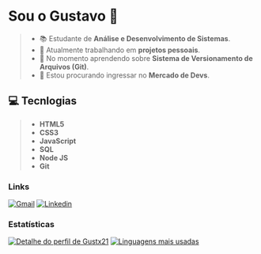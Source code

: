 # Sou o Gustavo 🤟
> * 📚 Estudante de **Análise e Desenvolvimento de Sistemas**.
> * 📌 Atualmente trabalhando em __projetos pessoais__.
> * 📖 No momento aprendendo sobre **Sistema de Versionamento de Arquivos (Git)**.
> * 📂 Estou procurando ingressar no **Mercado de Devs**.

## 💻 Tecnlogias
> * **HTML5**
> * **CSS3**
> * **JavaScript**
> * **SQL**
> * **Node JS**
> * **Git**

### Links
 [![Gmail](https://img.shields.io/badge/Gmail-D14836?style=for-the-badge&logo=gmail&logoColor=white)](mailto://gugamathiaz12@gmail.com)
 [![Linkedin](https://img.shields.io/badge/LinkedIn-0077B5?style=for-the-badge&logo=linkedin&logoColor=white)](https://www.linkedin.com/in/Gustx21)

### Estatísticas
 [![Detalhe do perfil de Gustx21](https://github-readme-stats.vercel.app/api?username=gustx21&show_icons=true&theme=github_dark&include_all_commits=true&count_private=true)](https://github.com/Gustx21)
 [![Linguagens mais usadas](https://github-readme-stats.vercel.app/api/top-langs/?username=gustx21&layout=compact&langs_count=7&theme=github_dark)](https://github.com/Gustx21)
